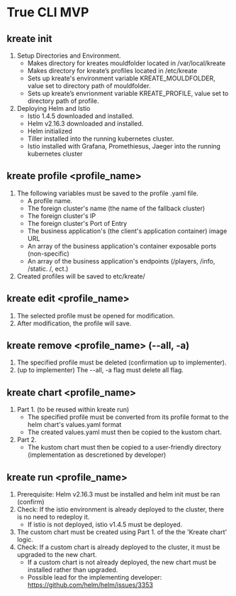 # True CLI MVP

## kreate init

1. Setup Directories and Environment.
    - Makes directory for kreates mouldfolder located in /var/local/kreate
    - Makes directory for kreate’s profiles located in /etc/kreate
    - Sets up kreate's environment variable KREATE_MOULDFOLDER, value set to directory path of mouldfolder.
    - Sets up kreate’s envrionment variable KREATE_PROFILE, value set to directory path of profile.
2. Deploying Helm and Istio 
    - Istio 1.4.5 downloaded and installed.
    - Helm v2.16.3  downloaded and installed.
    - Helm initialized
    - Tiller installed into the running kubernetes cluster.
    - Istio installed with Grafana, Promethiesus, Jaeger into the running kubernetes cluster

## kreate profile <profile_name>

1. The following variables must be saved to the profile .yaml file.
    - A profile name.
    - The foreign cluster's name (the name of the fallback cluster)
    - The foreign cluster's IP
    - The foreign cluster's Port of Entry
    - The business application's (the client's application container) image URL
    - An array of the business application's container exposable ports (non-specific)
    - An array of the business application's endpoints (/players, /info, /static. /, ect.)
2. Created profiles will be saved to etc/kreate/

## kreate edit <profile_name>

1. The selected profile must be opened for modification.
2. After modification, the profile will save.

## kreate remove <profile_name> (--all, -a)

1. The specified profile must be deleted (confirmation up to implementer).
2. (up to implementer) The --all, -a flag must delete all flag.

## kreate chart <profile_name>

1. Part 1. (to be reused within kreate run)
    - The specified profile must be converted from its profile format to the helm chart's values.yaml format
    - The created values.yaml must then be copied to the kustom chart.
2. Part 2.
    - The kustom chart must then be copied to a user-friendly directory (implementation as descretioned by developer)

## kreate run <profile_name>

1. Prerequisite: Helm v2.16.3 must be installed and helm init must be ran (confirm)
2. Check: If the istio environment is already deployed to the cluster, there is no need to redeploy it.
    - If istio is not deployed, istio v1.4.5 must be deployed.
3. The custom chart must be created using Part 1. of the the 'Kreate chart' logic.
4. Check: If a custom chart is already deployed to the cluster, it must be upgraded to the new chart.
    - If a custom chart is not already deployed, the new chart must be installed rather than upgraded.
    - Possible lead for the implementing developer: <https://github.com/helm/helm/issues/3353>
